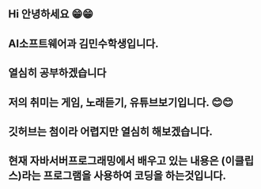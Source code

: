 ## Hi 안녕하세요 😁😁

## AI소프트웨어과  김민수학생입니다.

## 열심히 공부하겠습니다

## 저의 취미는 게임, 노래듣기, 유튜브보기입니다. 😊😊

## 깃허브는 첨이라 어렵지만 열심히 해보겠습니다.

## 현재 자바서버프로그래밍에서 배우고 있는 내용은 (이클립스)라는 프로그램을 사용하여 코딩을 하는것입니다.



